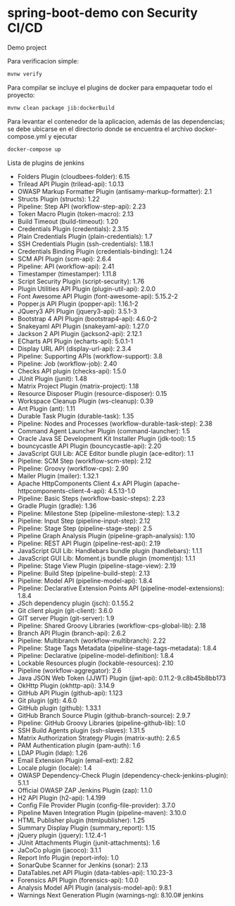 # spring-boot-demo con Security CI/CD
Demo project

Para verificacion simple:

```bash
mvnw verify
```

Para compilar se incluye el plugins de docker para empaquetar todo el proyecto:

```bash
mvnw clean package jib:dockerBuild
```

Para levantar el contenedor de la aplicacion, además de las dependencias; se debe ubicarse en el directorio donde se encuentra el archivo docker-compose.yml y ejecutar

```bash
docker-compose up
```

Lista de plugins de jenkins
- Folders Plugin (cloudbees-folder): 6.15
- Trilead API Plugin (trilead-api): 1.0.13
- OWASP Markup Formatter Plugin (antisamy-markup-formatter): 2.1
- Structs Plugin (structs): 1.22
- Pipeline: Step API (workflow-step-api): 2.23
- Token Macro Plugin (token-macro): 2.13
- Build Timeout (build-timeout): 1.20
- Credentials Plugin (credentials): 2.3.15
- Plain Credentials Plugin (plain-credentials): 1.7
- SSH Credentials Plugin (ssh-credentials): 1.18.1
- Credentials Binding Plugin (credentials-binding): 1.24
- SCM API Plugin (scm-api): 2.6.4
- Pipeline: API (workflow-api): 2.41
- Timestamper (timestamper): 1.11.8
- Script Security Plugin (script-security): 1.76
- Plugin Utilities API Plugin (plugin-util-api): 2.0.0
- Font Awesome API Plugin (font-awesome-api): 5.15.2-2
- Popper.js API Plugin (popper-api): 1.16.1-2
- JQuery3 API Plugin (jquery3-api): 3.5.1-3
- Bootstrap 4 API Plugin (bootstrap4-api): 4.6.0-2
- Snakeyaml API Plugin (snakeyaml-api): 1.27.0
- Jackson 2 API Plugin (jackson2-api): 2.12.1
- ECharts API Plugin (echarts-api): 5.0.1-1
- Display URL API (display-url-api): 2.3.4
- Pipeline: Supporting APIs (workflow-support): 3.8
- Pipeline: Job (workflow-job): 2.40
- Checks API plugin (checks-api): 1.5.0
- JUnit Plugin (junit): 1.48
- Matrix Project Plugin (matrix-project): 1.18
- Resource Disposer Plugin (resource-disposer): 0.15
- Workspace Cleanup Plugin (ws-cleanup): 0.39
- Ant Plugin (ant): 1.11
- Durable Task Plugin (durable-task): 1.35
- Pipeline: Nodes and Processes (workflow-durable-task-step): 2.38
- Command Agent Launcher Plugin (command-launcher): 1.5
- Oracle Java SE Development Kit Installer Plugin (jdk-tool): 1.5
- bouncycastle API Plugin (bouncycastle-api): 2.20
- JavaScript GUI Lib: ACE Editor bundle plugin (ace-editor): 1.1
- Pipeline: SCM Step (workflow-scm-step): 2.12
- Pipeline: Groovy (workflow-cps): 2.90
- Mailer Plugin (mailer): 1.32.1
- Apache HttpComponents Client 4.x API Plugin (apache-httpcomponents-client-4-api): 4.5.13-1.0
- Pipeline: Basic Steps (workflow-basic-steps): 2.23
- Gradle Plugin (gradle): 1.36
- Pipeline: Milestone Step (pipeline-milestone-step): 1.3.2
- Pipeline: Input Step (pipeline-input-step): 2.12
- Pipeline: Stage Step (pipeline-stage-step): 2.5
- Pipeline Graph Analysis Plugin (pipeline-graph-analysis): 1.10
- Pipeline: REST API Plugin (pipeline-rest-api): 2.19
- JavaScript GUI Lib: Handlebars bundle plugin (handlebars): 1.1.1
- JavaScript GUI Lib: Moment.js bundle plugin (momentjs): 1.1.1
- Pipeline: Stage View Plugin (pipeline-stage-view): 2.19
- Pipeline: Build Step (pipeline-build-step): 2.13
- Pipeline: Model API (pipeline-model-api): 1.8.4
- Pipeline: Declarative Extension Points API (pipeline-model-extensions): 1.8.4
- JSch dependency plugin (jsch): 0.1.55.2
- Git client plugin (git-client): 3.6.0
- GIT server Plugin (git-server): 1.9
- Pipeline: Shared Groovy Libraries (workflow-cps-global-lib): 2.18
- Branch API Plugin (branch-api): 2.6.2
- Pipeline: Multibranch (workflow-multibranch): 2.22
- Pipeline: Stage Tags Metadata (pipeline-stage-tags-metadata): 1.8.4
- Pipeline: Declarative (pipeline-model-definition): 1.8.4
- Lockable Resources plugin (lockable-resources): 2.10
- Pipeline (workflow-aggregator): 2.6
- Java JSON Web Token (JJWT) Plugin (jjwt-api): 0.11.2-9.c8b45b8bb173
- OkHttp Plugin (okhttp-api): 3.14.9
- GitHub API Plugin (github-api): 1.123
- Git plugin (git): 4.6.0
- GitHub plugin (github): 1.33.1
- GitHub Branch Source Plugin (github-branch-source): 2.9.7
- Pipeline: GitHub Groovy Libraries (pipeline-github-lib): 1.0
- SSH Build Agents plugin (ssh-slaves): 1.31.5
- Matrix Authorization Strategy Plugin (matrix-auth): 2.6.5
- PAM Authentication plugin (pam-auth): 1.6
- LDAP Plugin (ldap): 1.26
- Email Extension Plugin (email-ext): 2.82
- Locale plugin (locale): 1.4
- OWASP Dependency-Check Plugin (dependency-check-jenkins-plugin): 5.1.1
- Official OWASP ZAP Jenkins Plugin (zap): 1.1.0
- H2 API Plugin (h2-api): 1.4.199
- Config File Provider Plugin (config-file-provider): 3.7.0
- Pipeline Maven Integration Plugin (pipeline-maven): 3.10.0
- HTML Publisher plugin (htmlpublisher): 1.25
- Summary Display Plugin (summary_report): 1.15
- jQuery plugin (jquery): 1.12.4-1
- JUnit Attachments Plugin (junit-attachments): 1.6
- JaCoCo plugin (jacoco): 3.1.1
- Report Info Plugin (report-info): 1.0
- SonarQube Scanner for Jenkins (sonar): 2.13
- DataTables.net API Plugin (data-tables-api): 1.10.23-3
- Forensics API Plugin (forensics-api): 1.0.0
- Analysis Model API Plugin (analysis-model-api): 9.8.1
- Warnings Next Generation Plugin (warnings-ng): 8.10.0# jenkins
